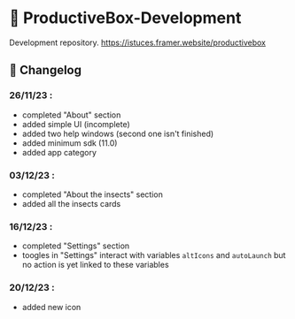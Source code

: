 # 🐞 ProductiveBox-Development

Development repository. 
https://istuces.framer.website/productivebox

## 🧭 Changelog

### 26/11/23 :
* completed "About" section
* added simple UI (incomplete)
* added two help windows (second one isn't finished)
* added minimum sdk (11.0)
* added app category

### 03/12/23 :
* completed "About the insects" section
* added all the insects cards

### 16/12/23 :
* completed "Settings" section
* toogles in "Settings" interact with variables `altIcons` and `autoLaunch` but no action is yet linked to these variables

### 20/12/23 :
* added new icon

